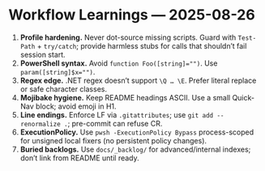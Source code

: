 <!-- status: stub; target: 150+ words -->
<!-- status: stub; target: 150+ words -->
<!-- status: stub; target: 150+ words -->
<!-- status: stub; target: 150+ words -->
<!-- status: stub; target: 150+ words -->
# Workflow Learnings — 2025-08-26

1) **Profile hardening.** Never dot-source missing scripts.  Guard with `Test-Path` + `try/catch`; provide harmless stubs for calls that shouldn’t fail session start.
2) **PowerShell syntax.** Avoid `function Foo([string]="")`.  Use `param([string]$x="")`.
3) **Regex edge.** .NET regex doesn’t support `\Q … \E`.  Prefer literal replace or safe character classes.
4) **Mojibake hygiene.** Keep README headings ASCII.  Use a small Quick-Nav block; avoid emoji in H1.
5) **Line endings.** Enforce LF via `.gitattributes`; use `git add --renormalize .`; pre-commit can refuse CR.
6) **ExecutionPolicy.** Use `pwsh -ExecutionPolicy Bypass` process-scoped for unsigned local fixers (no persistent policy changes).
7) **Buried backlogs.** Use `docs/_backlog/` for advanced/internal indexes; don’t link from README until ready.









